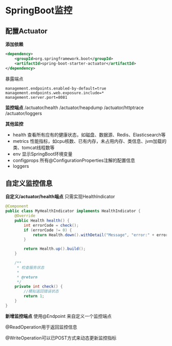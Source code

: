 # SpringBoot监控

## 配置Actuator

**添加依赖**
```xml
<dependency>
    <groupId>org.springframework.boot</groupId>
    <artifactId>spring-boot-starter-actuator</artifactId>
</dependency>
```

暴露端点
```
management.endpoints.enabled-by-default=true
management.endpoints.web.exposure.include=*
management.server.port=8081
```


**监控端点**
/actuator/health
/actuator/heapdump
/actuator/httptrace
/actuator/loggers


**其他监控**
- health 查看所有应有的健康状态，如磁盘、数据源、Redis、Elasticsearch等
- metrics 性能指标，如cpu核数、已有内存，未占用内存、类信息、jvm加载的类、tomcat线程数等
- env 显示SpringBoot环境变量
- configprops 所有@ConfigurationProperties注解的配置信息
- loggers



## 自定义监控信息
**自定义/actuator/health端点**
只需实现HealthIndicator
```java
@Component
public class MyHealthIndicator implements HealthIndicator {
    @Override
    public Health health() {
        int errorCode = check();
        if (errorCode != 0) {
            return Health.down().withDetail("Message", "error:" + errorCode).build();
        }

        return Health.up().build();
    }

    /**
     * 检查服务状态
     *
     * @return
     */
    private int check() {
        //模拟返回错误状态
        return 1;
    }
}
```



**新增监控端点**
使用@Endpoint 来自定义一个监控端点

@ReadOperation用于返回监控信息

@WriteOperation可以已POST方式来动态更新监控指标

